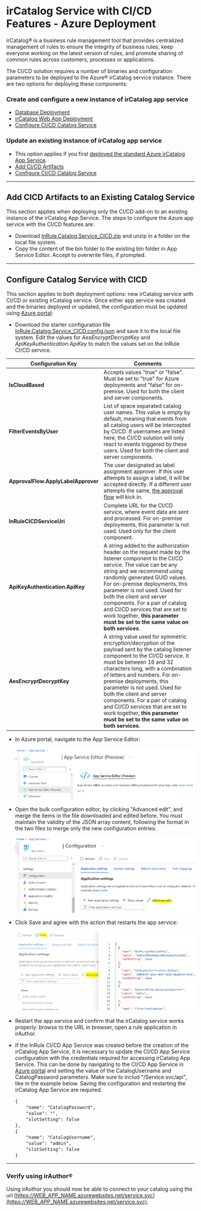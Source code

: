 # irCatalog Service with CI/CD Features - Azure Deployment

irCatalog® is a business rule management tool that provides centralized management of rules to ensure the integrity of business rules, keep everyone working on the latest version of rules, and promote sharing of common rules across customers, processes or applications.

The CI/CD solution requires a number of binaries and configuration parameters to be deployed to the Azure® irCatalog service instance. There are two options for deploying these components:

### Create and configure a new instance of irCatalog app service

* [Database Deployment](ircatalog-azure-db.md)
* [irCatalog Web App Deployment](ircatalog-azure-cicd.md)
* [Configure CI/CD Catalog Service](#configure-catalog-service-with-cicd)

### Update an existing instance of irCatalog app service

* This option applies if you first [deployed the standard Azure irCatalog App Service](https://github.com/InRule/AzureAppServices).
* [Add CI/CD Artifacts](#add-cicd-artifacts-to-an-existing-catalog-service)
* [Configure CI/CD Catalog Service](#configure-catalog-service-with-cicd)

---
## Add CICD Artifacts to an Existing Catalog Service

This section applies when deploying only the CI/CD add-on to an existing instance of the irCatalog App Service. The steps to configure the Azure app service with the CI/CD features are:

* Download [InRule.Catalog.Service_CICD.zip](../releases/InRule.Catalog.Service_CICD.zip) and unzip in a folder on the local file system.
* Copy the content of the bin folder to the existing bin folder in App Service Editor. Accept to overwrite files, if prompted.

---
## Configure Catalog Service with CICD

This section applies to both deployment options: new irCatalog service with CI/CD or existing irCatalog service.  Once either app service was created and the binaries deployed or updated, the configuration must be updated using [Azure portal](https://portal.azure.com): 
* Download the starter configuration file [InRule.Catalog.Service_CICD.config.json](../config/InRule.Catalog.Service_CICD.config.json) and save it to the local file system. Edit the values for *AesEncryptDecryptKey* and *ApiKeyAuthentication.ApiKey* to match the values set on the InRule CI/CD service.

|Configuration Key | Comments
--- | ---
|**IsCloudBased**| Accepts values "true" or "false".  Must be set to "true" for Azure deployments and "false" for on-premise. Used for both the client and server components.
|**FilterEventsByUser**| List of space separated catalog user names.  This value is empty by default, meaning that events from all catalog users will be intercepted by CI/CD.  If usernames are listed here, the CI/CD solution will only react to events triggered by these users. Used for both the client and server components.
|**ApprovalFlow.ApplyLabelApprover**| The user designated as label assignment approver.  If this user attempts to assign a label, it will be accepted directly.  If a different user attempts the same, [the approval flow](ApprovalFlow.md) will kick in.
|**InRuleCICDServiceUri**| Complete URL for the CI/CD service, where event data are sent and processed.  For on-premise deployments, this parameter is not used.  Used only for the client component.
|**ApiKeyAuthentication.ApiKey**| A string added to the authorization header on the request made by the listener component to the CI/CD service. The value can be any string and we recommend using randomly generated GUID values. For on-premise deployments, this parameter is not used.   Used for both the client and server components.  For a pair of catalog and CI/CD services that are set to work together, **this parameter must be set to the same value on both services**.
|**AesEncryptDecryptKey**| A string value used for symmetric encryption/decryption of the payload sent by the catalog listener component to the CI/CD service. It must be between 16 and 32 characters long, with a combination of letters and numbers. For on-premise deployments, this parameter is not used.   Used for both the client and server components.  For a pair of catalog and CI/CD services that are set to work together, **this parameter must be set to the same value on both services**.

* In Azure portal, navigate to the App Service Editor:

    ![Azure App Service Editor](../images/InRuleCICD_AzureAddOn1.png)
* Open the bulk configuration editor, by clicking "Advanced edit", and merge the items in the file downloaded and edited before.  You must maintain the validity of the JSON array content, following the format in the two files to merge only the new configuration entries:

    ![Azure App Service Editor](../images/InRuleCICD_AzureAddOn2.png)
* Click Save and agree with the action that restarts the app service:

    ![Azure App Service Editor](../images/InRuleCICD_AzureAddOn3.png)
* Restart the app service and confirm that the irCatalog service works properly: browse to the URL in browser, open a rule application in irAuthor.

* If the InRule CI/CD App Service was created before the creation of the irCatalog App Service, it is necessary to update the CI/CD App Service configuration with the credentials required for accessing irCatalog App Service.  This can be done by navigating to the CI/CD App Service in [Azure portal](https://portal.azure.com) and setting the value of the CatalogUsername and CatalogPassword parameters.  Make sure to includ "/Service.svc/api", like in the example below.  Saving the configuration and restarting the irCatalog App Service are required.

    ```
    {
        "name": "CatalogPassword",
        "value": "",
        "slotSetting": false
    },
    {
        "name": "CatalogUsername",
        "value": "admin",
        "slotSetting": false
    }
    ```

---
### Verify using irAuthor®
Using irAuthor you should now be able to connect to your catalog using the url [https://WEB_APP_NAME.azurewebsites.net/service.svc](https://WEB_APP_NAME.azurewebsites.net/service.svc).